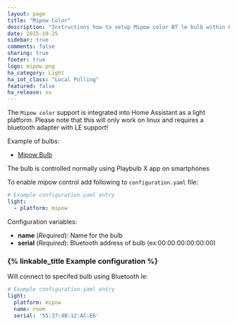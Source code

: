 ```yaml
---
layout: page
title: "Mipow Color"
description: "Instructions how to setup Mipow color BT le bulb within Home Assistant."
date: 2015-10-25
sidebar: true
comments: false
sharing: true
footer: true
logo: mipow.png
ha_category: Light
ha_iot_class: "Local Polling"
featured: false
ha_release: xx
---
```


The `Mipow color` support is integrated into Home Assistant as a light platform. Please note that this will only work on linux and requires a bluetooth adapter with LE support!

Example of bulbs:

- [Mipow Bulb](https://www.amazon.com/Bluetooth-Controlled-Dimmable-Decorative-Christmas/dp/B014H9YRS0/ref=pd_sbs_107_2?ie=UTF8&psc=1&refRID=8VF91QP5SHY2SJ398RTW)


The bulb is controlled normally using Playbulb X app on smartphones

To enable mipow control add following to  `configuration.yaml` file:

```yaml
# Example configuration.yaml entry
light:
  - platform: mipow
```

Configuration variables:

- **name** (*Required*): Name for the bulb
- **serial** (*Required*): Bluetooth address of bulb (ex:00:00:00:00:00:00)


### {% linkable_title Example configuration %}

Will connect to specifed bulb using Bluetooth le:

```yaml
# Example configuration.yaml entry
light:
  platform: mipow
  name: room
  serial: '55:37:4B:12:AC:E6'
```

